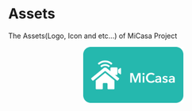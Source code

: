 # Assets

The Assets(Logo, Icon and etc...) of MiCasa Project

<p align="center">
  <img width="40%" height="40%" src="https://github.com/MiCasa-IoT/Assets/blob/master/logo.png">
</p>
